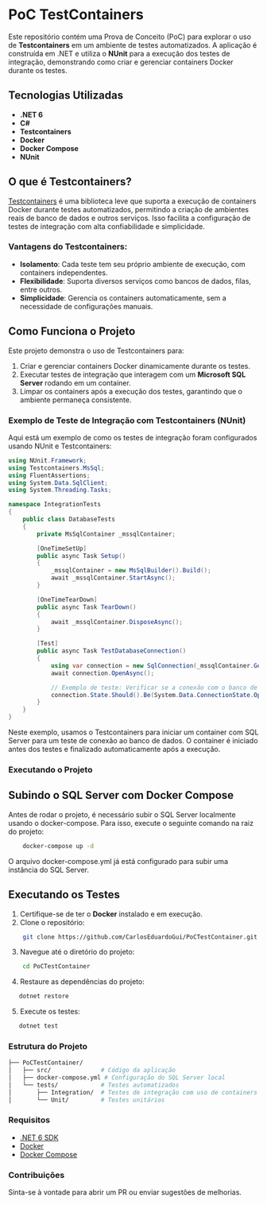 ﻿# PoC TestContainers

Este repositório contém uma Prova de Conceito (PoC) para explorar o uso de **Testcontainers** em um ambiente de testes automatizados. A aplicação é construída em .NET e utiliza o **NUnit** para a execução dos testes de integração, demonstrando como criar e gerenciar containers Docker durante os testes.

## Tecnologias Utilizadas

- **.NET 6**
- **C#**
- **Testcontainers**
- **Docker**
- **Docker Compose**
- **NUnit**

## O que é Testcontainers?

[Testcontainers](https://www.testcontainers.org/) é uma biblioteca leve que suporta a execução de containers Docker durante testes automatizados, permitindo a criação de ambientes reais de banco de dados e outros serviços. Isso facilita a configuração de testes de integração com alta confiabilidade e simplicidade.

### Vantagens do Testcontainers:
- **Isolamento**: Cada teste tem seu próprio ambiente de execução, com containers independentes.
- **Flexibilidade**: Suporta diversos serviços como bancos de dados, filas, entre outros.
- **Simplicidade**: Gerencia os containers automaticamente, sem a necessidade de configurações manuais.

## Como Funciona o Projeto

Este projeto demonstra o uso de Testcontainers para:
1. Criar e gerenciar containers Docker dinamicamente durante os testes.
2. Executar testes de integração que interagem com um **Microsoft SQL Server** rodando em um container.
3. Limpar os containers após a execução dos testes, garantindo que o ambiente permaneça consistente.

### Exemplo de Teste de Integração com Testcontainers (NUnit)

Aqui está um exemplo de como os testes de integração foram configurados usando NUnit e Testcontainers:

```csharp
using NUnit.Framework;
using Testcontainers.MsSql;
using FluentAssertions;
using System.Data.SqlClient;
using System.Threading.Tasks;

namespace IntegrationTests
{
    public class DatabaseTests
    {
        private MsSqlContainer _mssqlContainer;

        [OneTimeSetUp]
        public async Task Setup()
        {
            _mssqlContainer = new MsSqlBuilder().Build();
            await _mssqlContainer.StartAsync();
        }

        [OneTimeTearDown]
        public async Task TearDown()
        {
            await _mssqlContainer.DisposeAsync();
        }

        [Test]
        public async Task TestDatabaseConnection()
        {
            using var connection = new SqlConnection(_mssqlContainer.GetConnectionString());
            await connection.OpenAsync();

            // Exemplo de teste: Verificar se a conexão com o banco de dados está aberta
            connection.State.Should().Be(System.Data.ConnectionState.Open);
        }
    }
}
```

Neste exemplo, usamos o Testcontainers para iniciar um container com SQL Server para um teste de conexão ao banco de dados. O container é iniciado antes dos testes e finalizado automaticamente após a execução.

### Executando o Projeto

## Subindo o SQL Server com Docker Compose
Antes de rodar o projeto, é necessário subir o SQL Server localmente usando o docker-compose. Para isso, execute o seguinte comando na raiz do projeto:
```bash
    docker-compose up -d
```
O arquivo docker-compose.yml já está configurado para subir uma instância do SQL Server.

## Executando os Testes
1. Certifique-se de ter o **Docker** instalado e em execução.
2. Clone o repositório:
```bash
    git clone https://github.com/CarlosEduardoGui/PoCTestContainer.git
```
3. Navegue até o diretório do projeto:
```bash
    cd PoCTestContainer
```
4. Restaure as dependências do projeto:
```bash
   dotnet restore
```
5. Execute os testes:
```bash
   dotnet test
```

### Estrutura do Projeto
```bash
├── PoCTestContainer/
│   ├── src/              # Código da aplicação
│   ├── docker-compose.yml # Configuração do SQL Server local
│   └── tests/            # Testes automatizados
│       ├── Integration/  # Testes de integração com uso de containers Docker
│       └── Unit/         # Testes unitários
```

### Requisitos
- [.NET 6 SDK](https://dotnet.microsoft.com/pt-br/download/dotnet/6.0)
- [Docker](https://docs.docker.com/desktop/install/windows-install/)
- [Docker Compose](https://docs.docker.com/compose/)

### Contribuições
Sinta-se à vontade para abrir um PR ou enviar sugestões de melhorias.

